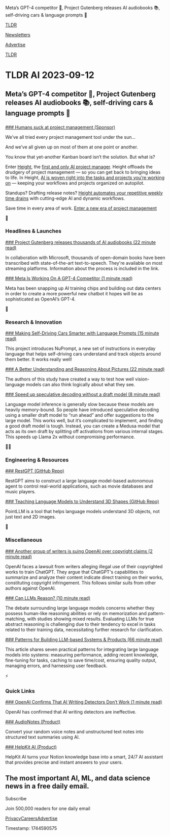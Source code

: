 Meta’s GPT-4 competitor 🥷, Project Gutenberg releases AI audiobooks 📚, self-driving cars & language prompts 🚗

[TLDR](/)

[Newsletters](/newsletters)

[Advertise](https://advertise.tldr.tech/)

[TLDR](/)

# TLDR AI 2023-09-12

## Meta’s GPT-4 competitor 🥷, Project Gutenberg releases AI audiobooks 📚, self-driving cars & language prompts 🚗

### 

[### Humans suck at project management (Sponsor)](https://height.app/?utm_source=tldr-ai&amp;utm_campaign=20230912)

We’ve all tried every project management tool under the sun…

And we’ve all given up on most of them at one point or another.

You know that yet-another Kanban board isn’t the solution. But what is?

Enter [Height](https://height.app/?utm_source=tldr-ai&utm_campaign=20230912), the [first and only AI project manager](https://height.app/?utm_source=tldr-ai&utm_campaign=20230912). Height offloads the drudgery of project management — so you can get back to bringing ideas to life. In Height, [AI is woven right into the tasks and projects you’re working on](https://height.app/copilot?utm_source=TLDR+copilot+link&utm_medium=newsletter&utm_campaign=newsletter+) — keeping your workflows and projects organized on autopilot.

Standups? Drafting release notes? [Height automates your repetitive weekly time drains](https://height.app/?utm_source=tldr-ai&utm_campaign=20230912) with cutting-edge AI and dynamic workflows.

Save time in every area of work. [Enter a new era of project management](https://height.app/?utm_source=tldr-ai&utm_campaign=20230912)

🚀

### Headlines & Launches

[### Project Gutenberg releases thousands of AI audiobooks (22 minute read)](https://arxiv.org/abs/2309.03926?utm_source=tldrai)

In collaboration with Microsoft, thousands of open-domain books have been transcribed with state-of-the-art text-to-speech. They're available on most streaming platforms. Information about the process is included in the link.

[### Meta Is Working On A GPT-4 Competitor (1 minute read)](https://www.theverge.com/2023/9/10/23867323/meta-new-ai-model-gpt-4-openai-chatbot-google-apple?utm_source=tldrai)

Meta has been snapping up AI training chips and building out data centers in order to create a more powerful new chatbot it hopes will be as sophisticated as OpenAI’s GPT-4.

🧠

### Research & Innovation

[### Making Self-Driving Cars Smarter with Language Prompts (15 minute read)](https://arxiv.org/abs/2309.04379v1?utm_source=tldrai)

This project introduces NuPrompt, a new set of instructions in everyday language that helps self-driving cars understand and track objects around them better. It works really well!

[### A Better Understanding and Reasoning About Pictures (22 minute read)](https://arxiv.org/abs/2309.04461v1?utm_source=tldrai)

The authors of this study have created a way to test how well vision-language models can also think logically about what they see.

[### Speed up speculative decoding without a draft model (8 minute read)](https://together.ai/blog/medusa?utm_source=tldrai)

Language model inference is generally slow because these models are heavily memory-bound. So people have introduced speculative decoding using a smaller draft model to “run ahead” and offer suggestions to the large model. This works well, but it’s complicated to implement, and finding a good draft model is tough. Instead, you can create a Medusa model that acts as its own draft by splitting off activations from various internal stages. This speeds up Llama 2x without compromising performance.

👨‍💻

### Engineering & Resources

[### RestGPT (GitHub Repo)](https://github.com/Yifan-Song793/RestGPT?utm_source=tldrai)

RestGPT aims to construct a large language model-based autonomous agent to control real-world applications, such as movie databases and music players.

[### Teaching Language Models to Understand 3D Shapes (GitHub Repo)](https://github.com/openrobotlab/pointllm?utm_source=tldrai)

PointLLM is a tool that helps language models understand 3D objects, not just text and 2D images.

🎁

### Miscellaneous

[### Another group of writers is suing OpenAI over copyright claims (2 minute read)](https://www.theverge.com/2023/9/11/23869145/writers-sue-openai-chatgpt-copyright-claims?utm_source=tldrai)

OpenAI faces a lawsuit from writers alleging illegal use of their copyrighted works to train ChatGPT. They argue that ChatGPT's capabilities to summarize and analyze their content indicate direct training on their works, constituting copyright infringement. This follows similar suits from other authors against OpenAI.

[### Can LLMs Reason? (10 minute read)](https://aiguide.substack.com/p/can-large-language-models-reason?utm_source=tldrai)

The debate surrounding large language models concerns whether they possess human-like reasoning abilities or rely on memorization and pattern-matching, with studies showing mixed results. Evaluating LLMs for true abstract reasoning is challenging due to their tendency to excel in tasks related to their training data, necessitating further research for clarification.

[### Patterns for Building LLM-based Systems & Products (66 minute read)](https://eugeneyan.com/writing/llm-patterns/?utm_source=tldrai)

This article shares seven practical patterns for integrating large language models into systems: measuring performance, adding recent knowledge, fine-tuning for tasks, caching to save time/cost, ensuring quality output, managing errors, and harnessing user feedback.

⚡️

### Quick Links

[### OpenAI Confirms That AI Writing Detectors Don’t Work (1 minute read)](https://arstechnica.com/information-technology/2023/09/openai-admits-that-ai-writing-detectors-dont-work/?utm_source=tldrai)

OpenAI has confirmed that AI writing detectors are ineffective.

[### AudioNotes (Product)](https://www.audionotes.app/?utm_source=tldrai)

Convert your random voice notes and unstructured text notes into structured text summaries using AI.

[### HelpKit AI (Product)](https://www.helpkit.so/helpkit-ai?utm_source=tldrai)

HelpKit AI turns your Notion knowledge base into a smart, 24/7 AI assistant that provides precise and instant answers to your users.

## The most important AI, ML, and data science news in a free daily email.

Subscribe

Join 500,000 readers for one daily email

[Privacy](/privacy)[Careers](https://jobs.ashbyhq.com/tldr.tech)[Advertise](/ai/advertise)

Timestamp: 1744590575
